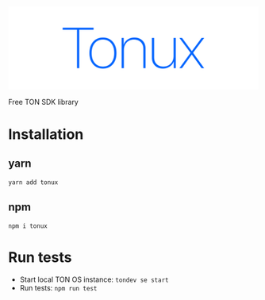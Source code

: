 ![](./.media/logo.svg)

Free TON SDK library

# Installation

## yarn

```shell
yarn add tonux
```

## npm

```shell
npm i tonux
```

# Run tests

- Start local TON OS instance: `tondev se start`
- Run tests: `npm run test`

